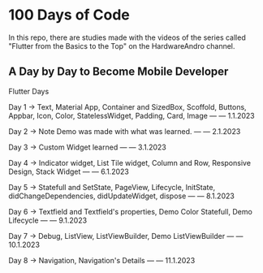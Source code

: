 # 100 Days of Code

In this repo, there are studies made with the videos of the series called "Flutter from the Basics to the Top" on the HardwareAndro channel.

## A Day by Day to Become Mobile Developer

Flutter Days

Day 1 → Text, Material App, Container and SizedBox, Scoffold, Buttons, Appbar, Icon, Color, StatelessWidget, Padding, Card, Image — — 1.1.2023

Day 2 → Note Demo was made with what was learned. — — 2.1.2023

Day 3 → Custom Widget learned — — 3.1.2023

Day 4 → Indicator widget, List Tile widget, Column and Row, Responsive Design, Stack Widget — — 6.1.2023

Day 5 → Statefull and SetState, PageView, Lifecycle, InitState, didChangeDependencies, didUpdateWidget, dispose — — 8.1.2023

Day 6 → Textfield and Textfield's properties, Demo Color Statefull, Demo Lifecycle — — 9.1.2023

Day 7 → Debug, ListView, ListViewBuilder, Demo ListViewBuilder  — — 10.1.2023

Day 8 → Navigation, Navigation's Details — — 11.1.2023
